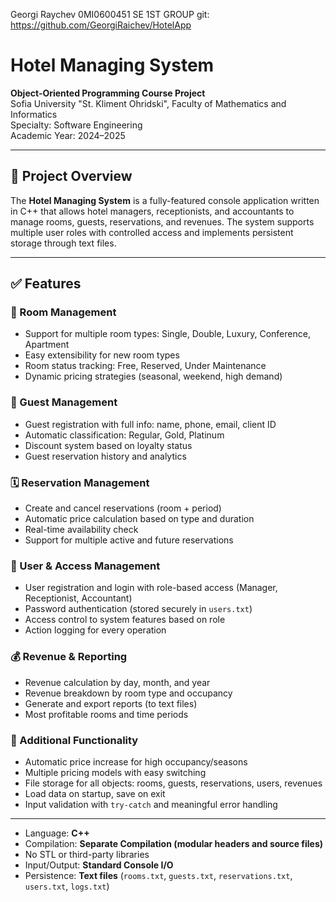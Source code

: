 Georgi Raychev 0MI0600451 SE 1ST GROUP
git: https://github.com/GeorgiRaichev/HotelApp

# Hotel Managing System

**Object-Oriented Programming Course Project**  
Sofia University "St. Kliment Ohridski", Faculty of Mathematics and Informatics  
Specialty: Software Engineering  
Academic Year: 2024–2025

---

## 📌 Project Overview

The **Hotel Managing System** is a fully-featured console application written in C++ that allows hotel managers, receptionists, and accountants to manage rooms, guests, reservations, and revenues. The system supports multiple user roles with controlled access and implements persistent storage through text files.

---

## ✅ Features

### 🏨 Room Management
- Support for multiple room types: Single, Double, Luxury, Conference, Apartment
- Easy extensibility for new room types
- Room status tracking: Free, Reserved, Under Maintenance
- Dynamic pricing strategies (seasonal, weekend, high demand)

### 👤 Guest Management
- Guest registration with full info: name, phone, email, client ID
- Automatic classification: Regular, Gold, Platinum
- Discount system based on loyalty status
- Guest reservation history and analytics

### 🗓️ Reservation Management
- Create and cancel reservations (room + period)
- Automatic price calculation based on type and duration
- Real-time availability check
- Support for multiple active and future reservations

### 🔐 User & Access Management
- User registration and login with role-based access (Manager, Receptionist, Accountant)
- Password authentication (stored securely in `users.txt`)
- Access control to system features based on role
- Action logging for every operation

### 💰 Revenue & Reporting
- Revenue calculation by day, month, and year
- Revenue breakdown by room type and occupancy
- Generate and export reports (to text files)
- Most profitable rooms and time periods

### 📁 Additional Functionality
- Automatic price increase for high occupancy/seasons
- Multiple pricing models with easy switching
- File storage for all objects: rooms, guests, reservations, users, revenues
- Load data on startup, save on exit
- Input validation with `try-catch` and meaningful error handling

---

- Language: **C++**
- Compilation: **Separate Compilation (modular headers and source files)**
- No STL or third-party libraries
- Input/Output: **Standard Console I/O**
- Persistence: **Text files** (`rooms.txt`, `guests.txt`, `reservations.txt`, `users.txt`, `logs.txt`)